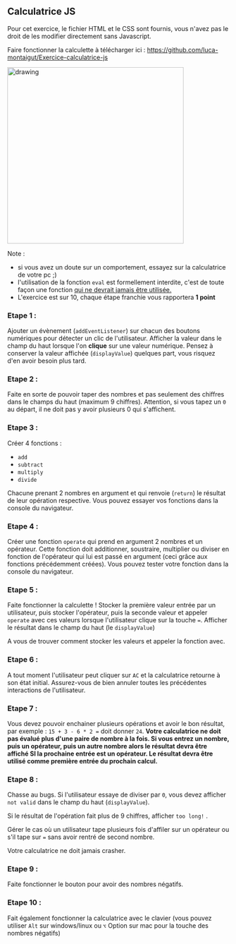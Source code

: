 ## Calculatrice JS

Pour cet exercice, le fichier HTML et le CSS sont fournis, vous n'avez pas le droit de les modifier directement sans Javascript.

Faire fonctionner la calculette à télécharger ici : https://github.com/luca-montaigut/Exercice-calculatrice-js

<img src="./preview.png" alt="drawing" width="400"/>

Note :

- si vous avez un doute sur un comportement, essayez sur la calculatrice de votre pc ;)
- l'utilisation de la fonction `eval` est formellement interdite, c'est de toute façon une fonction [qui ne devrait jamais être utilisée.](https://developer.mozilla.org/en-US/docs/Web/JavaScript/Reference/Global_Objects/eval#Never_use_eval!)
- L'exercice est sur 10, chaque étape franchie vous rapportera **1 point**

### Etape 1 :

Ajouter un évènement (`addEventListener`) sur chacun des boutons numériques pour détecter un clic de l'utilisateur. Afficher la valeur dans le champ du haut lorsque l'on **clique** sur une valeur numérique. Pensez à conserver la valeur affichée (`displayValue`) quelques part, vous risquez d'en avoir besoin plus tard.

### Etape 2 :

Faite en sorte de pouvoir taper des nombres et pas seulement des chiffres dans le champs du haut (maximum 9 chiffres). Attention, si vous tapez un `0` au départ, il ne doit pas y avoir plusieurs 0 qui s'affichent.

### Etape 3 :

Créer 4 fonctions :

- `add`
- `subtract`
- `multiply`
- `divide`

Chacune prenant 2 nombres en argument et qui renvoie (`return`) le résultat de leur opération respective. Vous pouvez essayer vos fonctions dans la console du navigateur.

### Etape 4 :

Créer une fonction `operate` qui prend en argument 2 nombres et un opérateur. Cette fonction doit additionner, soustraire, multiplier ou diviser en fonction de l'opérateur qui lui est passé en argument (ceci grâce aux fonctions précédemment créées). Vous pouvez tester votre fonction dans la console du navigateur.

### Etape 5 :

Faite fonctionner la calculette ! Stocker la première valeur entrée par un utilisateur, puis stocker l'opérateur, puis la seconde valeur et appeler `operate` avec ces valeurs lorsque l'utilisateur clique sur la touche `=`. Afficher le résultat dans le champ du haut (le `displayValue`)

A vous de trouver comment stocker les valeurs et appeler la fonction avec.

### Etape 6 :

A tout moment l'utilisateur peut cliquer sur `AC` et la calculatrice retourne à son état initial. Assurez-vous de bien annuler toutes les précédentes interactions de l'utilisateur.

### Etape 7 :

Vous devez pouvoir enchainer plusieurs opérations et avoir le bon résultat, par exemple : `15 + 3 - 6 * 2 =` doit donner `24`. **Votre calculatrice ne doit pas évalué plus d'une paire de nombre à la fois. Si vous entrez un nombre, puis un opérateur, puis un autre nombre alors le résultat devra être affiché SI la prochaine entrée est un opérateur. Le résultat devra être utilisé comme première entrée du prochain calcul.**

### Etape 8 :

Chasse au bugs.
Si l'utilisateur essaye de diviser par `0`, vous devez afficher `not valid` dans le champ du haut (`displayValue`).

Si le résultat de l'opération fait plus de 9 chiffres, afficher `too long!` .

Gérer le cas où un utilisateur tape plusieurs fois d'affiler sur un opérateur ou s'il tape sur `=` sans avoir rentré de second nombre.

Votre calculatrice ne doit jamais crasher.

### Etape 9 :

Faite fonctionner le bouton pour avoir des nombres négatifs.

### Etape 10 :

Fait également fonctionner la calculatrice avec le clavier (vous pouvez utiliser `Alt` sur windows/linux ou `⌥` Option sur mac pour la touche des nombres négatifs)
